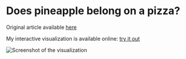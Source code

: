 # Does pineapple belong on a pizza?

Original article available [here](https://yougov.co.uk/topics/politics/articles-reports/2017/03/06/does-pineapple-belong-pizza)

My interactive visualization is available online: [try it out](https://my.visme.co/view/76pqmwzz-makeover-monday-week-13)

![Screenshot of the visualization](https://raw.githubusercontent.com/Obalfour/infovis-itba/gh-pages/Makeover%20Monday%20Week%2014/Week%2014%20visualization.png)